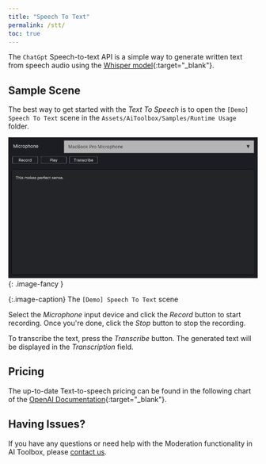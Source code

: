 ```yaml
---
title: "Speech To Text"
permalink: /stt/
toc: true
---
```


The `ChatGpt` Speech-to-text API is a simple way to generate written text from speech audio using the [Whisper model](https://openai.com/research/whisper){:target="_blank"}.

## Sample Scene

The best way to get started with the _Text To Speech_ is to open the `[Demo] Speech To Text` scene in the `Assets/AiToolbox/Samples/Runtime Usage` folder.

![](../assets/images/manual_images/runtime-demo-scene-stt.png){: .image-fancy }

{:.image-caption}
The `[Demo] Speech To Text` scene

Select the _Microphone_ input device and click the _Record_ button to start recording. Once you're done, click the _Stop_ button to stop the recording.

To transcribe the text, press the _Transcribe_ button. The generated text will be displayed in the _Transcription_ field.

<!-- To save the transcribed text, please select the _Export_ button. -->

<!-- If you don't hear any audio, please make sure your _Mute Audio_ button in the _Game_ panel is not active.
![](../assets/images/manual_images/sg-tts-mute-button.png){: .image-simple }
{:.notice--info} -->

## Pricing

The up-to-date Text-to-speech pricing can be found in the following chart of the [OpenAI Documentation](https://openai.com/pricing#audio-models){:target="_blank"}.

## Having Issues?

If you have any questions or need help with the Moderation functionality in AI Toolbox, please [contact us](/contact-details/).

